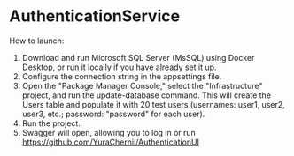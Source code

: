 # AuthenticationService

How to launch:
1. Download and run Microsoft SQL Server (MsSQL) using Docker Desktop, or run it locally if you have already set it up.
2. Configure the connection string in the appsettings file.
3. Open the "Package Manager Console," select the "Infrastructure" project, and run the update-database command. This will create the Users table and populate it with 20 test users (usernames: user1, user2, user3, etc.; password: "password" for each user).
4. Run the project.
5. Swagger will open, allowing you to log in or run https://github.com/YuraChernii/AuthenticationUI
